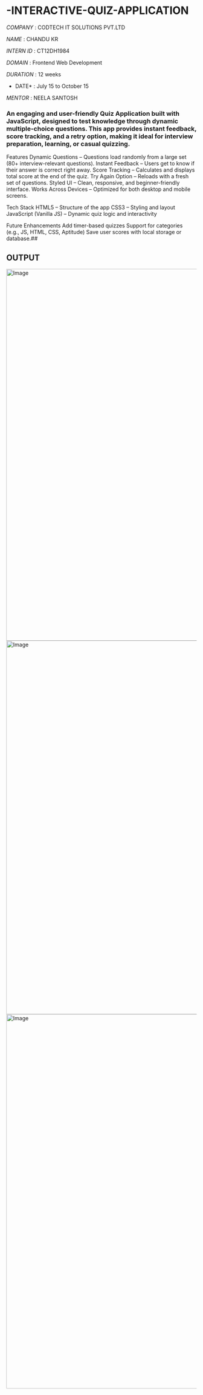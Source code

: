 # -INTERACTIVE-QUIZ-APPLICATION

*COMPANY*  : CODTECH IT SOLUTIONS PVT.LTD 

*NAME*  : CHANDU KR

*INTERN ID*  : CT12DH1984

*DOMAIN* :  Frontend Web Development

*DURATION* : 12  weeks 

* DATE*  : July 15 to October 15

*MENTOR* : NEELA SANTOSH

###   An engaging and user-friendly Quiz Application built with JavaScript, designed to test knowledge through dynamic multiple-choice questions. This app provides instant feedback, score tracking, and a retry option, making it ideal for interview preparation, learning, or casual quizzing.  ###

 Features
 Dynamic Questions – Questions load randomly from a large set (80+ interview-relevant questions).
 Instant Feedback – Users get to know if their answer is correct right away.
 Score Tracking – Calculates and displays total score at the end of the quiz.
 Try Again Option – Reloads with a fresh set of questions.
 Styled UI – Clean, responsive, and beginner-friendly interface.
 Works Across Devices – Optimized for both desktop and mobile screens.

 Tech Stack
HTML5 – Structure of the app
CSS3 – Styling and layout
JavaScript (Vanilla JS) – Dynamic quiz logic and interactivity

 Future Enhancements
Add timer-based quizzes
Support for categories (e.g., JS, HTML, CSS, Aptitude)
Save user scores with local storage or database.##

## OUTPUT ##
<img width="1904" height="981" alt="Image" src="https://github.com/user-attachments/assets/3bb57a3a-0ff8-46ae-a578-294f4ebf628f" />
<img width="1904" height="986" alt="Image" src="https://github.com/user-attachments/assets/490c4c44-0a00-4e2c-bcb3-39c9ca9fdbfa" />
<img width="1918" height="988" alt="Image" src="https://github.com/user-attachments/assets/71b2c567-158f-49ed-92d5-2ff703bde93d" />
